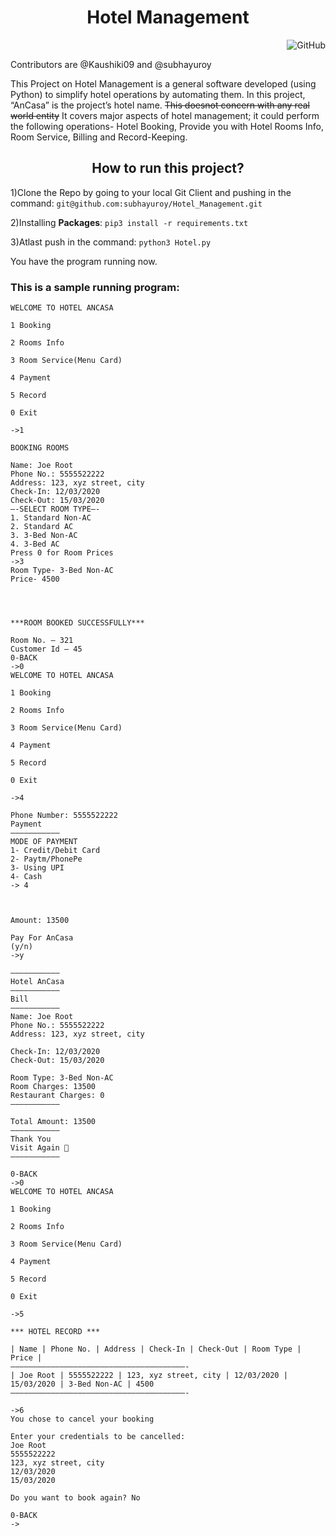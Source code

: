 <h1 align="center"> Hotel Management</h1>
<p align="right"><img alt="GitHub" src="https://img.shields.io/github/license/subhayuroy/Hotel_Management?style=plastic"></p>


Contributors are @Kaushiki09 and @subhayuroy

This Project on Hotel Management is a general software developed (using Python) to simplify hotel operations by automating them. 
In this project, “AnCasa” is the project’s hotel name. 
~~This doesnot concern with any real world entity~~
It covers major aspects of hotel management; it could perform the following operations- Hotel Booking, Provide you with Hotel Rooms Info, Room Service, Billing and Record-Keeping.


<h2 align="center">How to run this project?</h2>

1)Clone the Repo by going to your local Git Client and pushing in the command:
`git@github.com:subhayuroy/Hotel_Management.git`

2)Installing **Packages**:
`pip3 install -r requirements.txt`

3)Atlast push in the command:
`python3 Hotel.py`

You have the program running now.

<h3 align="left">This is a sample running program:</h3>


```
WELCOME TO HOTEL ANCASA

1 Booking

2 Rooms Info

3 Room Service(Menu Card)

4 Payment

5 Record

0 Exit

->1

BOOKING ROOMS

Name: Joe Root
Phone No.: 5555522222
Address: 123, xyz street, city
Check-In: 12/03/2020
Check-Out: 15/03/2020
—-SELECT ROOM TYPE—-
1. Standard Non-AC
2. Standard AC
3. 3-Bed Non-AC
4. 3-Bed AC
Press 0 for Room Prices
->3
Room Type- 3-Bed Non-AC
Price- 4500




***ROOM BOOKED SUCCESSFULLY***

Room No. – 321
Customer Id – 45
0-BACK
->0
WELCOME TO HOTEL ANCASA

1 Booking

2 Rooms Info

3 Room Service(Menu Card)

4 Payment

5 Record

0 Exit

->4

Phone Number: 5555522222
Payment
——————————–
MODE OF PAYMENT
1- Credit/Debit Card
2- Paytm/PhonePe
3- Using UPI
4- Cash
-> 4



Amount: 13500

Pay For AnCasa
(y/n)
->y

——————————–
Hotel AnCasa
——————————–
Bill
——————————–
Name: Joe Root
Phone No.: 5555522222
Address: 123, xyz street, city

Check-In: 12/03/2020
Check-Out: 15/03/2020

Room Type: 3-Bed Non-AC
Room Charges: 13500
Restaurant Charges: 0
——————————–

Total Amount: 13500
——————————–
Thank You
Visit Again 🙂
——————————–

0-BACK
->0
WELCOME TO HOTEL ANCASA

1 Booking

2 Rooms Info

3 Room Service(Menu Card)

4 Payment

5 Record

0 Exit

->5

*** HOTEL RECORD ***

| Name | Phone No. | Address | Check-In | Check-Out | Room Type | Price |
———————————————————————————————————————-
| Joe Root | 5555522222 | 123, xyz street, city | 12/03/2020 | 15/03/2020 | 3-Bed Non-AC | 4500
———————————————————————————————————————-

->6
You chose to cancel your booking

Enter your credentials to be cancelled:
Joe Root
5555522222
123, xyz street, city
12/03/2020
15/03/2020

Do you want to book again? No

0-BACK
-> 
```
